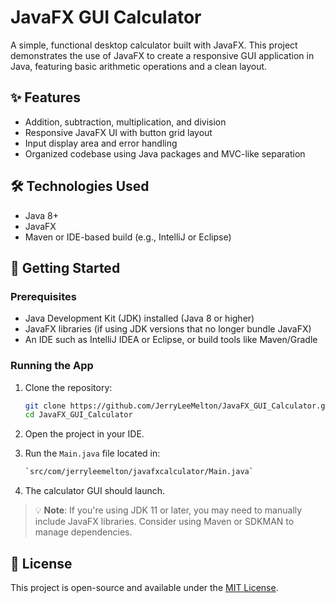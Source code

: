 # JavaFX GUI Calculator

A simple, functional desktop calculator built with JavaFX. This project demonstrates the use of JavaFX to create a responsive GUI application in Java, featuring basic arithmetic operations and a clean layout.

## ✨ Features

- Addition, subtraction, multiplication, and division
- Responsive JavaFX UI with button grid layout
- Input display area and error handling
- Organized codebase using Java packages and MVC-like separation

## 🛠 Technologies Used

- Java 8+
- JavaFX
- Maven or IDE-based build (e.g., IntelliJ or Eclipse)

## 🚀 Getting Started

### Prerequisites

- Java Development Kit (JDK) installed (Java 8 or higher)
- JavaFX libraries (if using JDK versions that no longer bundle JavaFX)
- An IDE such as IntelliJ IDEA or Eclipse, or build tools like Maven/Gradle

### Running the App

1. Clone the repository:
   ```bash
   git clone https://github.com/JerryLeeMelton/JavaFX_GUI_Calculator.git
   cd JavaFX_GUI_Calculator
   
2.  Open the project in your IDE.
    
3.  Run the `Main.java` file located in:
    ```bash
    `src/com/jerryleemelton/javafxcalculator/Main.java` 
    
4.  The calculator GUI should launch.
    

> 💡 **Note**: If you're using JDK 11 or later, you may need to manually include JavaFX libraries. Consider using Maven or SDKMAN to manage dependencies.

## 📄 License
This project is open-source and available under the [MIT License](LICENSE).
